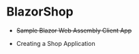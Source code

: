 # BlazorShop

* <strike>Sample Blazor Web Assembly Client App</strike>

* Creating a Shop Application
